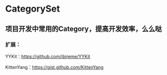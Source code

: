 # CategorySet

## 项目开发中常用的Category，提高开发效率，么么哒

### 扩展：
YYKit：https://github.com/ibireme/YYKit

KittenYang：https://gist.github.com/KittenYang


